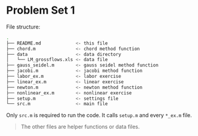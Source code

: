 # Problem Set 1

File structure:

```sh
.
├── README.md             <- this file
├── chord.m               <- chord method function
├── data                  <- data directory
│   └── LM_grossflows.xls <- data file
├── gauss_seidel.m        <- gauss seidel method function
├── jacobi.m              <- jacobi method function
├── labor_ex.m            <- labor exercise
├── linear_ex.m           <- linear exercise
├── newton.m              <- newton method function
├── nonlinear_ex.m        <- nonlinear exercise
├── setup.m               <- settings file
└── src.m                 <- main file
```

Only `src.m` is required to run the code. It calls `setup.m` and every `*_ex.m` file.

> The other files are helper functions or data files.
